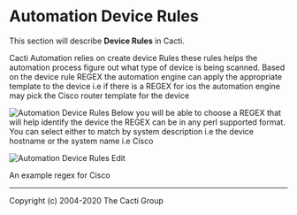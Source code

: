 # Automation Device Rules

This section will describe **Device Rules** in Cacti.

Cacti Automation relies on create device Rules these rules helps the automation process figure out what type of device is being scanned. Based on the device rule REGEX the automation engine can apply the appropriate template to the device i.e if there is a REGEX for ios the automation engine may pick the Cisco router template for the device

![Automation Device Rules](images/automation-device-templates.png)
Below you will be able to choose a REGEX that will help identify the device the REGEX can be in any perl supported format. You can select either to match by system description i.e the device hostname or the system name i.e Cisco 

![Automation Device Rules Edit](images/automation-device-templates-edit1.png)

An example regex for Cisco

---
Copyright (c) 2004-2020 The Cacti Group
<!--stackedit_data:
eyJoaXN0b3J5IjpbLTY2ODkxODY3OV19
-->